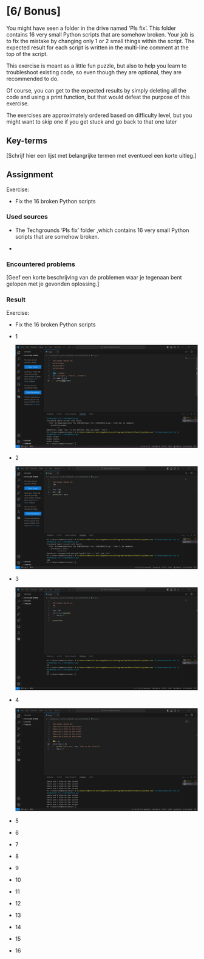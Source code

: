 # [6/ Bonus]

You might have seen a folder in the drive named ‘Pls fix’. This folder contains 16 very small Python scripts that are somehow broken. Your job is to fix the mistake by changing only 1 or 2 small things within the script. The expected result for each script is written in the multi-line comment at the top of the script.

This exercise is meant as a little fun puzzle, but also to help you learn to troubleshoot existing code, so even though they are optional, they are recommended to do.

Of course, you can get to the expected results by simply deleting all the code and using a print function, but that would defeat the purpose of this exercise.

The exercises are approximately ordered based on difficulty level, but you might want to skip one if you get stuck and go back to that one later

## Key-terms

[Schrijf hier een lijst met belangrijke termen met eventueel een korte uitleg.]

## Assignment

Exercise:

- Fix the 16 broken Python scripts

### Used sources

- The Techgrounds ‘Pls fix’ folder ,which contains 16 very small Python scripts that are somehow broken.

- 

### Encountered problems

[Geef een korte beschrijving van de problemen waar je tegenaan bent gelopen met je gevonden oplossing.]

### Result

Exercise:

- Fix the 16 broken Python scripts

- 1
  
  ![1.png](1.png)

- 2
  
  ![2.png](2.png)

- 3
  
  ![3.png](3.png)

- 4
  
  ![4.png](4.png)

- 5

- 6

- 7

- 8

- 9

- 10

- 11

- 12

- 13

- 14

- 15

- 16